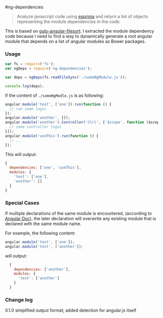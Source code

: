 #ng-dependencies

> Analyze javascript code using [esprima](https://github.com/ariya/esprima) and return a list of objects representing the module dependencies in the code.

This is based on [gulp-angular-filesort](https://github.com/klei/gulp-angular-filesort). I extracted the module dependency code because I need to find a way to dynamically generate a root angular module that depends on a list of angular modules as Bower packages.

### Usage
```js
var fs = require('fs');
var ngDeps = require('ng-dependencies');

var deps = ngDeps(fs.readFileSync('./someNgModule.js'));

console.log(deps);
```

If the content of `./someNgModle.js` is as following:
```js
angular.module('test', ['one']).run(function () {
  // run some logic
});
angular.module('another', []);
angular.module('another').Controller('Ctrl', ['$scope', function ($scope) {
  // some controller logic
}]);
angular.module('useThis').run(function () {
  // ...
});
```

This will output:
```js
{
  dependencies: ['one', 'useThis'],
  modules: {
    'test': ['one'],
    'another': []
  }
}
```

### Special Cases
If multiple declarations of the same module is encountered, (according to [Angular Doc](https://docs.angularjs.org/guide/module)), the later declaration will overwrite any existing module that is declared with the same module name.

For example, the following content:
```js
angular.module('test', ['one']);
angular.module('test', ['another']);
```

will output:
```js
  {
    dependencies: ['another'],
    modules: {
      'test': ['another']
    }
  }
```

### Change log
0.1.0 simplified output format; added detection for angular.js itself